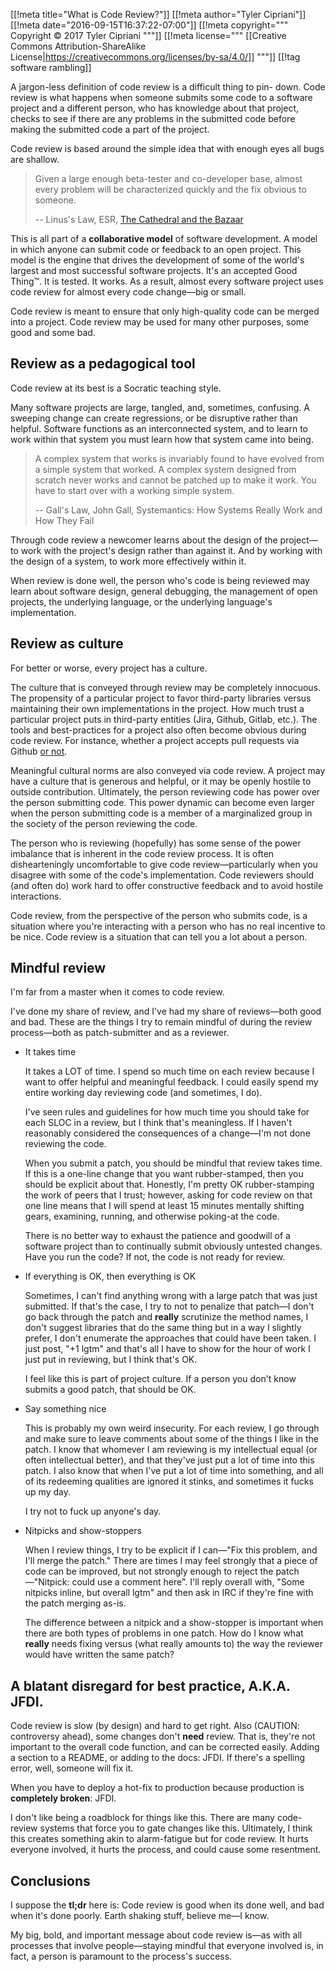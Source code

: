 [[!meta title="What is Code Review?"]]
[[!meta author="Tyler Cipriani"]]
[[!meta date="2016-09-15T16:37:22-07:00"]]
[[!meta copyright="""
Copyright &copy; 2017 Tyler Cipriani
"""]]
[[!meta license="""
[[Creative Commons Attribution-ShareAlike License|https://creativecommons.org/licenses/by-sa/4.0/]]
"""]]
[[!tag software rambling]]

A jargon-less definition of code review is a difficult thing to pin-
down. Code review is what happens when someone submits some code to a
software project and a different person, who has knowledge about that
project, checks to see if there are any problems in the submitted code
before making the submitted code a part of the project.

Code review is based around the simple idea that with enough eyes all
bugs are shallow.

> Given a large enough beta-tester and co-developer base, almost every
> problem will be characterized quickly and the fix obvious to someone.
>
> --  Linus's Law, ESR, [The Cathedral and the Bazaar](http://www.catb.org/~esr/writings/cathedral-bazaar/cathedral-bazaar/ar01s04.html)

This is all part of a **collaborative model** of software development. A
model in which anyone can submit code or feedback to an open project.
This model is the engine that drives the development of some of the
world's largest and most successful software projects. It's an accepted
Good Thing™. It is tested. It works. As a result, almost every software
project uses code review for almost every code change—big or small.

Code review is meant to ensure that only high-quality code can be merged
into a project. Code review may be used for many other purposes, some
good and some bad.

Review as a pedagogical tool
----------------------------

Code review at its best is a Socratic teaching style.

Many software projects are large, tangled, and, sometimes, confusing. A
sweeping change can create regressions, or be disruptive rather than
helpful. Software functions as an interconnected system, and to learn to
work within that system you must learn how that system came into being.

> A complex system that works is invariably found to have evolved from a
> simple system that worked. A complex system designed from scratch
> never works and cannot be patched up to make it work. You have to
> start over with a working simple system.
>
> -- Gall's Law, John Gall, Systemantics: How Systems Really Work and How They Fail

Through code review a newcomer learns about the design of the project—to
work with the project's design rather than against it. And by working
with the design of a system, to work more effectively within it.

When review is done well, the person who's code is being reviewed may
learn about software design, general debugging, the management of open
projects, the underlying language, or the underlying language's
implementation.

Review as culture
-----------------

For better or worse, every project has a culture.

The culture that is conveyed through review may be completely innocuous.
The propensity of a particular project to favor third-party libraries
versus maintaining their own implementations in the project. How much
trust a particular project puts in third-party entities (Jira, Github,
Gitlab, etc.). The tools and best-practices for a project also often
become obvious during code review. For instance, whether a project
accepts pull requests via Github [or not](https://github.com/torvalds/linux/pull/17).

Meaningful cultural norms are also conveyed via code review. A project
may have a culture that is generous and helpful, or it may be openly
hostile to outside contribution. Ultimately, the person reviewing code
has power over the person submitting code. This power dynamic can become
even larger when the person submitting code is a member of a
marginalized group in the society of the person reviewing the code.

The person who is reviewing (hopefully) has some sense of the power
imbalance that is inherent in the code review process. It is often
dishearteningly uncomfortable to give code review—particularly when you
disagree with some of the code's implementation. Code reviewers should
(and often do) work hard to offer constructive feedback and to avoid
hostile interactions.

Code review, from the perspective of the person who submits code, is a
situation where you're interacting with a person who has no real
incentive to be nice. Code review is a situation that can tell you a lot
about a person.

Mindful review
--------------

I'm far from a master when it comes to code review.

I've done my share of review, and I've had my share of reviews—both good
and bad. These are the things I try to remain mindful of during the
review process—both as patch-submitter and as a reviewer.

* It takes time

    It takes a LOT of time. I spend so much time on each review because I
    want to offer helpful and meaningful feedback. I could easily spend my
    entire working day reviewing code (and sometimes, I do).

    I've seen rules and guidelines for how much time you should take for
    each SLOC in a review, but I think that's meaningless. If I haven't
    reasonably considered the consequences of a change—I'm not done
    reviewing the code.

    When you submit a patch, you should be mindful that review takes time.
    If this is a one-line change that you want rubber-stamped, then you
    should be explicit about that. Honestly, I'm pretty OK rubber-stamping
    the work of peers that I trust; however, asking for code review on that
    one line means that I will spend at least 15 minutes mentally shifting
    gears, examining, running, and otherwise poking-at the code.

    There is no better way to exhaust the patience and goodwill of a
    software project than to continually submit obviously untested changes.
    Have you run the code? If not, the code is not ready for review.

* If everything is OK, then everything is OK

    Sometimes, I can't find anything wrong with a large patch that was just
    submitted. If that's the case, I try to not to penalize that patch—I
    don't go back through the patch and **really** scrutinize the method
    names, I don't suggest libraries that do the same thing but in a way I
    slightly prefer, I don't enumerate the approaches that could have been
    taken. I just post, "+1 lgtm" and that's all I have to show for the hour
    of work I just put in reviewing, but I think that's OK.

    I feel like this is part of project culture. If a person you don't know
    submits a good patch, that should be OK.

* Say something nice

    This is probably my own weird insecurity. For each review, I go through
    and make sure to leave comments about some of the things I like in the
    patch. I know that whomever I am reviewing is my intellectual equal (or
    often intellectual better), and that they've just put a lot of time into
    this patch. I also know that when I've put a lot of time into something,
    and all of its redeeming qualities are ignored it stinks, and sometimes
    it fucks up my day.

    I try not to fuck up anyone's day.

* Nitpicks and show-stoppers

    When I review things, I try to be explicit if I can—"Fix this problem,
    and I'll merge the patch." There are times I may feel strongly that
    a piece of code can be improved, but not strongly enough to reject the
    patch—"Nitpick: could use a comment here". I'll reply overall with,
    "Some nitpicks inline, but overall lgtm" and then ask in IRC if they're
    fine with the patch merging as-is.

    The difference between a nitpick and a show-stopper is important when
    there are both types of problems in one patch. How do I know what
    **really** needs fixing versus (what really amounts to) the way the
    reviewer would have written the same patch?

A blatant disregard for best practice, A.K.A. JFDI.
---------------------------------------------------

Code review is slow (by design) and hard to get right. Also (CAUTION:
controversy ahead), some changes don't **need** review. That is, they're
not important to the overall code function, and can be corrected easily.
Adding a section to a README, or adding to the docs: JFDI. If there's a
spelling error, well, someone will fix it.

When you have to deploy a hot-fix to production because production is
**completely broken**: JFDI.

I don't like being a roadblock for things like this. There are many
code-review systems that force you to gate changes like this.
Ultimately, I think this creates something akin to alarm-fatigue but for
code review. It hurts everyone involved, it hurts the process, and could
cause some resentment.

Conclusions
-----------

I suppose the **tl;dr** here is: Code review is good when its done well,
and bad when it's done poorly. Earth shaking stuff, believe me—I know.

My big, bold, and important message about code review is—as with all
processes that involve people—staying mindful that everyone involved is,
in fact, a person is paramount to the process's success.
